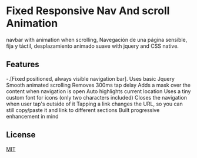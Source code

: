 # Fixed Responsive Nav And scroll Animation

navbar with animation when scrolling, Navegación de una página sensible, fija y táctil, desplazamiento animado suave with jquery
and CSS native.
 


## Features
-.[Fixed positioned, always visible navigation bar].
Uses basic Jquery
Smooth animated scrolling
Removes 300ms tap delay
Adds a mask over the content when navigation is open
Auto highlights current location
Uses a tiny custom font for icons (only two characters included)
Closes the navigation when user tap's outside of it
Tapping a link changes the URL, so you can still copy/paste it and link to different sections
Built progressive enhancement in mind


## License
[MIT](https://choosealicense.com/licenses/mit/)

